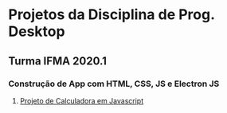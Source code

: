# Projetos da Disciplina de Prog. Desktop

## Turma IFMA 2020.1

### Construção de App com HTML, CSS, JS e Electron JS

1. [Projeto de Calculadora em Javascript](https://tallisson.github.io/desktop/projeto01/index.html)